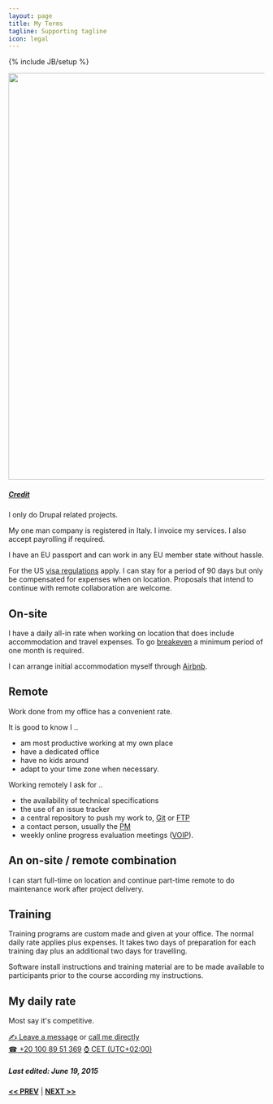 ```yaml
---
layout: page
title: My Terms
tagline: Supporting tagline
icon: legal
---
```

{% include JB/setup %}

<a href="https://www.flickr.com/photos/24oranges/14417293308" title="View photo on Flickr" target="_blank"><img src="https://farm4.staticflickr.com/3913/14417293308_c1b42b26b4_b.jpg" style="width: 800px;"></a><br />
<h5><a href="https://www.flickr.com/people/24oranges/" title="View user on Flickr" target="_blank">Credit</a></h5>

I only do Drupal related projects.

My one man company is registered in Italy. I invoice my services. I also accept payrolling if required.

I have an EU passport and can work in any EU member state without hassle.

For the US [visa regulations](http://travel.state.gov/content/visas/english/visit/visa-waiver-program.html) apply. I can stay for a period of 90 days but only be compensated for expenses when on location. Proposals that intend to continue with remote collaboration are welcome.


## On-site

I have a daily all-in rate when working on location that does include accommodation and travel expenses. To go [breakeven](https://en.wikipedia.org/wiki/Break-even) a minimum period of one month is required.

I can arrange initial accommodation myself through [Airbnb](https://www.airbnb.com/users/show/7889468).


## Remote

Work done from my office has a convenient rate.

It is good to know I ..

- am most productive working at my own place
- have a dedicated office
- have no kids around
- adapt to your time zone when necessary.

Working remotely I ask for ..

- the availability of technical specifications
- the use of an issue tracker
- a central repository to push my work to, [Git](https://git-scm.com/) or [FTP](https://en.wikipedia.org/wiki/File_Transfer_Protocol)
- a contact person, usually the [PM](https://en.wikipedia.org/?title=Project_manager)
- weekly online progress evaluation meetings ([VOIP](https://en.wikipedia.org/wiki/Voice_over_IP)).


## An on-site / remote combination

I can start full-time on location and continue part-time remote to do maintenance work after project delivery.


## Training

Training programs are custom made and given at your office. The normal daily rate applies plus expenses. It takes two days of preparation for each training day plus an additional two days for travelling.

Software install instructions and training material are to be made available to participants prior to the course according my instructions.


## My daily rate

Most say it's competitive.

<a href="http://www.mousewheel.net/contact" target="_blank" title="My contact form on mousewheel.net"><span class="signs">✍</span> Leave a message</a> or <a href="tel:+201008951369">call me directly<br />
<span class="signs">☎</span> +20 100 89 51 369</a> <a href="https://www.timeanddate.com/worldclock/italy/milan" target="_blank"><span class="signs">⌚</span> CET (UTC+02:00)</a>

##### Last edited: June 19, 2015

<a href="/past.html#top" title="Past experiences"><b><< PREV</b></a> &#124; <a href="/#top" title="Home"><b>NEXT >></b></a>
